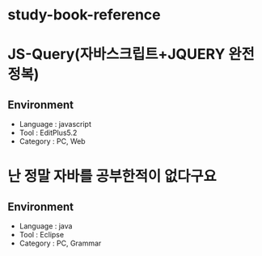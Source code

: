 # study-book-reference
# JS-Query(자바스크립트+JQUERY 완전정복)
## Environment
- Language : javascript
- Tool : EditPlus5.2
- Category : PC, Web

# 난 정말 자바를 공부한적이 없다구요
## Environment
- Language : java
- Tool : Eclipse
- Category : PC, Grammar

